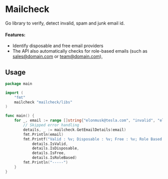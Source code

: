 # Mailcheck
Go library to verify, detect invalid, spam and junk email id.              


#### Features:
- Identify disposable and free email providers
- The API also automatically checks for role-based emails (such as sales@domain.com or team@domain.com),

## Usage

```go
package main

import (
	"fmt"
	mailcheck "mailcheck/libs"
)

func main() {
	for _, email := range []string{"elonmusk@tesla.com", "invalid", "elon@gmail.com", "hello@mailinator.com"} {
		// Skipped error handling
		details, _ := mailcheck.GetEmailDetails(email)
		fmt.Println(email)
		fmt.Printf("Valid : %v; Disposable : %v; Free : %v; Role Based : %v\n",
			details.IsValid,
			details.IsDisposable,
			details.IsFree,
			details.IsRoleBased)
		fmt.Println("-----")
	}
}

```